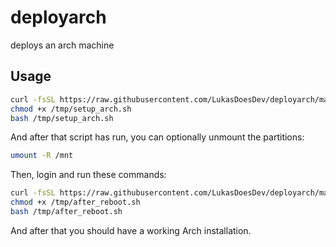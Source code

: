 # deployarch
deploys an arch machine

## Usage
```sh
curl -fsSL https://raw.githubusercontent.com/LukasDoesDev/deployarch/master/setup_arch.sh > /tmp/setup_arch.sh
chmod +x /tmp/setup_arch.sh
bash /tmp/setup_arch.sh
```
And after that script has run, you can optionally unmount the partitions:
```sh
umount -R /mnt
```
Then, login and run these commands:
```sh
curl -fsSL https://raw.githubusercontent.com/LukasDoesDev/deployarch/master/after_reboot.sh > /tmp/after_reboot.sh
chmod +x /tmp/after_reboot.sh
bash /tmp/after_reboot.sh
```
And after that you should have a working Arch installation.
